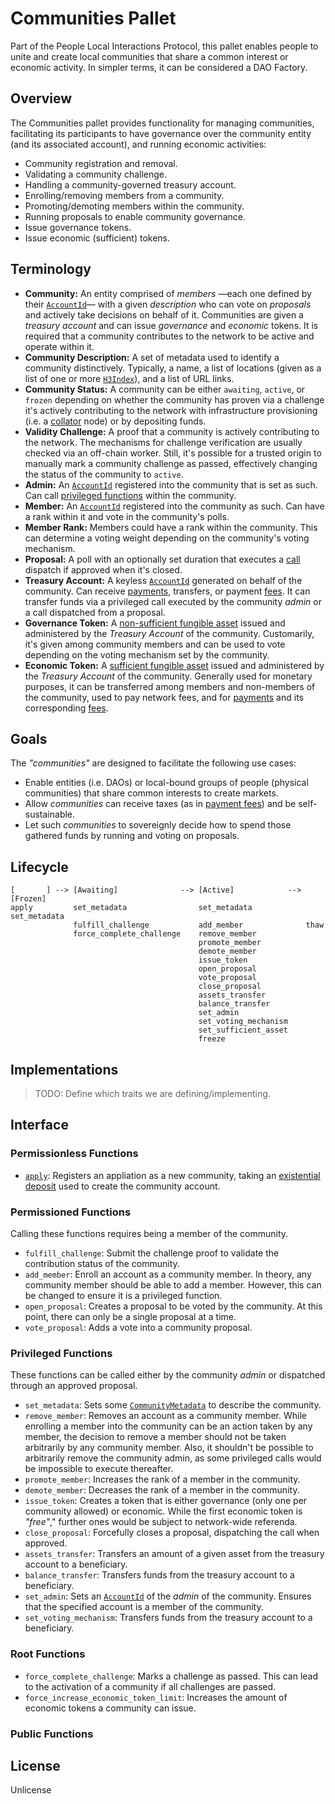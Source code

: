 # Communities Pallet

Part of the People Local Interactions Protocol, this pallet enables people to unite and
create local communities that share a common interest or economic activity. In simpler
terms, it can be considered a DAO Factory.

## Overview

The Communities pallet provides functionality for managing communities, facilitating its
participants to have governance over the community entity (and its associated account), and
running economic activities:

- Community registration and removal.
- Validating a community challenge.
- Handling a community-governed treasury account.
- Enrolling/removing members from a community.
- Promoting/demoting members within the community.
- Running proposals to enable community governance.
- Issue governance tokens.
- Issue economic (sufficient) tokens.

## Terminology

- **Community:** An entity comprised of _members_ —each one defined by their [`AccountId`][1]— with a given _description_ who can vote on _proposals_ and actively take decisions on behalf of it. Communities are given a _treasury account_ and can issue _governance_ and _economic_ tokens. It is required that a community contributes to the network to be active and operate within it.
- **Community Description:** A set of metadata used to identify a community distinctively. Typically, a name, a list of locations (given as a list of one or more [`H3Index`][2]), and a list of URL links.
- **Community Status:** A community can be either `awaiting`, `active`, or `frozen` depending on whether the community has proven via a challenge it's actively contributing to the network with infrastructure provisioning (i.e. a [collator][3] node) or by depositing funds.
- **Validity Challenge:** A proof that a community is actively contributing to the network. The mechanisms for challenge verification are usually checked via an off-chain worker. Still, it's possible for a trusted origin to manually mark a community challenge as passed, effectively changing the status of the community to `active`.
- **Admin:** An [`AccountId`][1] registered into the community that is set as such. Can call [privileged functions](#privileged-functions) within the community.
- **Member:** An [`AccountId`][1] registered into the community as such. Can have a rank within it and vote in the community's polls.
- **Member Rank:** Members could have a rank within the community. This can determine a voting weight depending on the community's voting mechanism.
- **Proposal:** A poll with an optionally set duration that executes a [call][4] dispatch if approved when it's closed.
- **Treasury Account:** A keyless [`AccountId`][1] generated on behalf of the community. Can receive [payments][5], transfers, or payment [fees][6]. It can transfer funds via a privileged call executed by the community _admin_ or a call dispatched from a proposal.
- **Governance Token:** A [non-sufficient fungible asset][7] issued and administered by the _Treasury Account_ of the community. Customarily, it's given among community members and can be used to vote depending on the voting mechanism set by the community.
- **Economic Token:** A [sufficient fungible asset][7] issued and administered by the _Treasury Account_ of the community. Generally used for monetary purposes, it can be transferred among members and non-members of the community, used to pay network fees, and for [payments][5] and its corresponding [fees][6].

## Goals

The _"communities"_ are designed to facilitate the following use cases:

- Enable entities (i.e. DAOs) or local-bound groups of people (physical communities) that share common interests to create markets.
- Allow _communities_ can receive taxes (as in [payment fees][5]) and be self-sustainable.
- Let such _communities_ to sovereignly decide how to spend those gathered funds by running and voting on proposals.

## Lifecycle

```ignore
[       ] --> [Awaiting]              --> [Active]            --> [Frozen]
apply         set_metadata                set_metadata            set_metadata
              fulfill_challenge           add_member              thaw
              force_complete_challenge    remove_member
                                          promote_member
                                          demote_member
                                          issue_token
                                          open_proposal
                                          vote_proposal
                                          close_proposal
                                          assets_transfer
                                          balance_transfer
                                          set_admin
                                          set_voting_mechanism
                                          set_sufficient_asset
                                          freeze
```

## Implementations

> TODO: Define which traits we are defining/implementing.

## Interface

### Permissionless Functions

- [`apply`][8]: Registers an appliation as a new community, taking an [existential deposit][9] used to create the community account.

### Permissioned Functions

Calling these functions requires being a member of the community.

- `fulfill_challenge`: Submit the challenge proof to validate the contribution status of the community.
- `add_member`: Enroll an account as a community member. In theory, any community member should be able to add a member. However, this can be changed to ensure it is a privileged function.
- `open_proposal`: Creates a proposal to be voted by the community. At this point, there can only be a single proposal at a time.
- `vote_proposal`: Adds a vote into a community proposal.

### Privileged Functions

These functions can be called either by the community _admin_ or dispatched through an approved proposal.

- `set_metadata`: Sets some [`CommunityMetadata`][10] to describe the community.
- `remove_member`: Removes an account as a community member. While enrolling a member into the community can be an action taken by any member, the decision to remove a member should not be taken arbitrarily by any community member. Also, it shouldn't be possible to arbitrarily remove the community admin, as some privileged calls would be impossible to execute thereafter.
- `promote_member`: Increases the rank of a member in the community.
- `demote_member`: Decreases the rank of a member in the community.
- `issue_token`: Creates a token that is either governance (only one per community allowed) or economic. While the first economic token is _"free"_," further ones would be subject to network-wide referenda.
- `close_proposal`: Forcefully closes a proposal, dispatching the call when approved.
- `assets_transfer`: Transfers an amount of a given asset from the treasury account to a beneficiary.
- `balance_transfer`: Transfers funds from the treasury account to a beneficiary.
- `set_admin`: Sets an [`AccountId`][1] of the _admin_ of the community. Ensures that the specified account is a member of the community.
- `set_voting_mechanism`: Transfers funds from the treasury account to a beneficiary.

### Root Functions

- `force_complete_challenge`: Marks a challenge as passed. This can lead to the activation of a community if all challenges are passed.
- `force_increase_economic_token_limit`: Increases the amount of economic tokens a community can issue.

### Public Functions

## License

Unlicense

[1]: https://paritytech.github.io/substrate/master/frame_system/pallet/trait.Config.html#associatedtype.AccountId
[2]: https://h3geo.org/docs/highlights/indexing
[3]: https://docs.substrate.io/reference/glossary/#collator
[4]: https://docs.substrate.io/reference/glossary/#call
[5]: https://github.com/virto-network/virto-node/tree/master/pallets/payments
[6]: https://github.com/virto-network/virto-node/pull/282
[7]: https://paritytech.github.io/substrate/master/pallet_assets/index.html#terminology
[8]: src/lib.rs#L273
[9]: https://docs.substrate.io/reference/glossary/#existential-deposit
[10]: src/types.rs#L37
